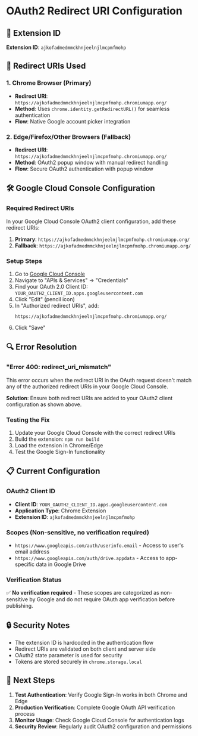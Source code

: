 # OAuth2 Redirect URI Configuration

## 🔧 Extension ID
**Extension ID**: `ajkofadmedmmckhnjeelnjlmcpmfmohp`

## 🔗 Redirect URIs Used

### 1. Chrome Browser (Primary)
- **Redirect URI**: `https://ajkofadmedmmckhnjeelnjlmcpmfmohp.chromiumapp.org/`
- **Method**: Uses `chrome.identity.getRedirectURL()` for seamless authentication
- **Flow**: Native Google account picker integration

### 2. Edge/Firefox/Other Browsers (Fallback)
- **Redirect URI**: `https://ajkofadmedmmckhnjeelnjlmcpmfmohp.chromiumapp.org/`
- **Method**: OAuth2 popup window with manual redirect handling
- **Flow**: Secure OAuth2 authentication with popup window

## 🛠️ Google Cloud Console Configuration

### Required Redirect URIs
In your Google Cloud Console OAuth2 client configuration, add these redirect URIs:

1. **Primary**: `https://ajkofadmedmmckhnjeelnjlmcpmfmohp.chromiumapp.org/`
2. **Fallback**: `https://ajkofadmedmmckhnjeelnjlmcpmfmohp.chromiumapp.org/`

### Setup Steps
1. Go to [Google Cloud Console](https://console.cloud.google.com/)
2. Navigate to "APIs & Services" → "Credentials"
3. Find your OAuth 2.0 Client ID: `YOUR_OAUTH2_CLIENT_ID.apps.googleusercontent.com`
4. Click "Edit" (pencil icon)
5. In "Authorized redirect URIs", add:
   ```
   https://ajkofadmedmmckhnjeelnjlmcpmfmohp.chromiumapp.org/
   ```
6. Click "Save"

## 🔍 Error Resolution

### "Error 400: redirect_uri_mismatch"
This error occurs when the redirect URI in the OAuth request doesn't match any of the authorized redirect URIs in your Google Cloud Console.

**Solution**: Ensure both redirect URIs are added to your OAuth2 client configuration as shown above.

### Testing the Fix
1. Update your Google Cloud Console with the correct redirect URIs
2. Build the extension: `npm run build`
3. Load the extension in Chrome/Edge
4. Test the Google Sign-In functionality

## 📋 Current Configuration

### OAuth2 Client ID
- **Client ID**: `YOUR_OAUTH2_CLIENT_ID.apps.googleusercontent.com`
- **Application Type**: Chrome Extension
- **Extension ID**: `ajkofadmedmmckhnjeelnjlmcpmfmohp`

### Scopes (Non-sensitive, no verification required)
- `https://www.googleapis.com/auth/userinfo.email` - Access to user's email address
- `https://www.googleapis.com/auth/drive.appdata` - Access to app-specific data in Google Drive

### Verification Status
✅ **No verification required** - These scopes are categorized as non-sensitive by Google and do not require OAuth app verification before publishing.

## 🔒 Security Notes

- The extension ID is hardcoded in the authentication flow
- Redirect URIs are validated on both client and server side
- OAuth2 state parameter is used for security
- Tokens are stored securely in `chrome.storage.local`

## 🚀 Next Steps

1. **Test Authentication**: Verify Google Sign-In works in both Chrome and Edge
2. **Production Verification**: Complete Google OAuth API verification process
3. **Monitor Usage**: Check Google Cloud Console for authentication logs
4. **Security Review**: Regularly audit OAuth2 configuration and permissions 